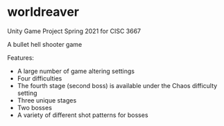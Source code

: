 # worldreaver
Unity Game Project Spring 2021 for CISC 3667

A bullet hell shooter game

Features:
- A large number of game altering settings
- Four difficulties
- The fourth stage (second boss) is available under the Chaos difficulty setting
- Three unique stages
- Two bosses
- A variety of different shot patterns for bosses
